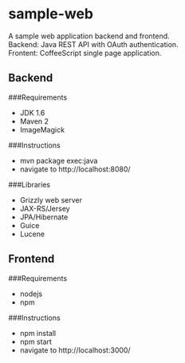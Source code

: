 sample-web
==========

A sample web application backend and frontend.  
Backend: Java REST API with OAuth authentication.  
Frontent: CoffeeScript single page application.  

Backend
----------
###Requirements
- JDK 1.6
- Maven 2
- ImageMagick

###Instructions
- mvn package exec:java
- navigate to http://localhost:8080/

###Libraries
- Grizzly web server
- JAX-RS/Jersey
- JPA/Hibernate
- Guice
- Lucene

Frontend
----------
###Requirements
- nodejs
- npm

###Instructions
- npm install
- npm start
- navigate to http://localhost:3000/

